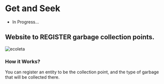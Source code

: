 # Get and Seek
* In Progress...

## Website to REGISTER garbage collection points.

![ecoleta](https://user-images.githubusercontent.com/37451620/84416704-f1769980-abea-11ea-95a0-2760173276a9.PNG)

### How it Works?
You can register an entity to be the collection point, and the type of garbage that will be collected there.
